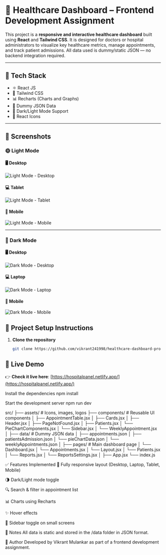 # 🏥 Healthcare Dashboard – Frontend Development Assignment

This project is a **responsive and interactive healthcare dashboard** built using **React** and **Tailwind CSS**. 
It is designed for doctors or hospital administrators to visualize key healthcare metrics, manage appointments, and track patient admissions. All data used is dummy/static JSON — no backend integration required.

---

## 🚀 Tech Stack

- ⚛️ React JS
- 💨 Tailwind CSS
- 📊 Recharts (Charts and Graphs)
- 📁 Dummy JSON Data
- 🌙 Dark/Light Mode Support
- 🔔 React Icons

---

## 📸 Screenshots

### 🌞 Light Mode

#### 🖥️ Desktop
![Light Mode - Desktop](./src/screenshots/Desktop%20View%20Light%20Mode%20Theme.png)

#### 💻 Tablet
![Light Mode - Tablet](./src/screenshots/Tablet%20View%20Light%20Mode%20Theme.png)

#### 📱 Mobile
![Light Mode - Mobile](./src/screenshots/Mobile%20View%20Light%20Mode%20Theme.png)

---

### 🌙 Dark Mode

#### 🖥️ Desktop
![Dark Mode - Desktop](./src/screenshots/Desktop%20View%20Dark%20Mode%20Theme.png)

#### 💻 Laptop
![Dark Mode - Laptop](./src/screenshots/Tablet%20View%20Dark%20Mode%20Theme.png)

#### 📱 Mobile
![Dark Mode - Mobile](./src/screenshots/Mobile%20View%20Dark%20Mode%20Theme.png)


## 📁 Project Setup Instructions

1. **Clone the repository**
   ```bash
   git clone https://github.com/vikrant241998/healthcare-dashboard-project.git

## 🔗 Live Demo

👉 **Check it live here**: [https://hospitalpanel.netlify.app/](https://hospitalpanel.netlify.app/)


Install the dependencies
npm install

Start the development server
npm run dev


src/
├── assets/                # Icons, images, logos
├── components/            # Reusable UI components
│   ├── AppointmentTable.jsx
│   ├── Cards.jsx
│   ├── Header.jsx
│   ├── PageNotFound.jsx
│   ├── Patients.jsx
│   └── PieChartComponents.jsx
│   └── Sidebar.jsx
│   └── WeeklyAppointment.jsx
│
├── data/                  # Dummy JSON data
│   ├── appointments.json
│   ├── patientsAdmission.json
│   └── pieChartData.json
│   └── weeklyAppointments.json
│
├── pages/                 # Main dashboard page
│   └── Dashboard.jsx
│   └── Appointments.jsx
│   └── Layout.jsx
│   └── Patients.jsx
│   └── Reports.jsx
│   └── ReportsSettings.jsx
│
├── App.jsx
└── index.js



✅ Features Implemented
📱 Fully responsive layout (Desktop, Laptop, Tablet, Mobile)

🌗 Dark/Light mode toggle

🔍 Search & filter in appointment list

📊 Charts using Recharts

✨ Hover effects

📲 Sidebar toggle on small screens


📌 Notes
All data is static and stored in the /data folder in JSON format.

🙌 Author
Developed by Vikrant Mulankar  as part of a frontend development assignment.